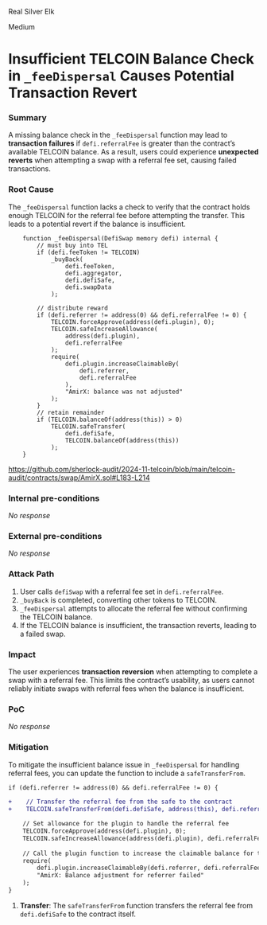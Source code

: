 Real Silver Elk

Medium

# Insufficient TELCOIN Balance Check in `_feeDispersal` Causes Potential Transaction Revert

### Summary

A missing balance check in the `_feeDispersal` function may lead to **transaction failures** if `defi.referralFee` is greater than the contract’s available TELCOIN balance. As a result, users could experience **unexpected reverts** when attempting a swap with a referral fee set, causing failed transactions.


### Root Cause


The `_feeDispersal` function lacks a check to verify that the contract holds enough TELCOIN for the referral fee before attempting the transfer. This leads to a potential revert if the balance is insufficient.

```solidity
    function _feeDispersal(DefiSwap memory defi) internal {
        // must buy into TEL
        if (defi.feeToken != TELCOIN)
            _buyBack(
                defi.feeToken,
                defi.aggregator,
                defi.defiSafe,
                defi.swapData
            );

        // distribute reward
        if (defi.referrer != address(0) && defi.referralFee != 0) {
            TELCOIN.forceApprove(address(defi.plugin), 0);
            TELCOIN.safeIncreaseAllowance(
                address(defi.plugin),
                defi.referralFee
            );
            require(
                defi.plugin.increaseClaimableBy(
                    defi.referrer,
                    defi.referralFee
                ),
                "AmirX: balance was not adjusted"
            );
        }
        // retain remainder
        if (TELCOIN.balanceOf(address(this)) > 0)
            TELCOIN.safeTransfer(
                defi.defiSafe,
                TELCOIN.balanceOf(address(this))
            );
    }
```
https://github.com/sherlock-audit/2024-11-telcoin/blob/main/telcoin-audit/contracts/swap/AmirX.sol#L183-L214
    

### Internal pre-conditions

_No response_

### External pre-conditions

_No response_

### Attack Path

1. User calls `defiSwap` with a referral fee set in `defi.referralFee`.
2. `_buyBack` is completed, converting other tokens to TELCOIN.
3. `_feeDispersal` attempts to allocate the referral fee without confirming the TELCOIN balance.
4. If the TELCOIN balance is insufficient, the transaction reverts, leading to a failed swap.

### Impact

The user experiences **transaction reversion** when attempting to complete a swap with a referral fee. This limits the contract’s usability, as users cannot reliably initiate swaps with referral fees when the balance is insufficient.


### PoC

_No response_

### Mitigation

To mitigate the insufficient balance issue in `_feeDispersal` for handling referral fees, you can update the function to include a `safeTransferFrom`.

```diff
if (defi.referrer != address(0) && defi.referralFee != 0) {

+    // Transfer the referral fee from the safe to the contract
+    TELCOIN.safeTransferFrom(defi.defiSafe, address(this), defi.referralFee);

    // Set allowance for the plugin to handle the referral fee
    TELCOIN.forceApprove(address(defi.plugin), 0);
    TELCOIN.safeIncreaseAllowance(address(defi.plugin), defi.referralFee);
    
    // Call the plugin function to increase the claimable balance for the referrer
    require(
        defi.plugin.increaseClaimableBy(defi.referrer, defi.referralFee),
        "AmirX: Balance adjustment for referrer failed"
    );
}
```
1. **Transfer**: The `safeTransferFrom` function transfers the referral fee from `defi.defiSafe` to the contract itself.
